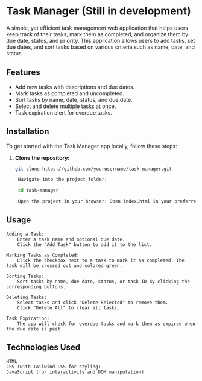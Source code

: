 # Task Manager (Still in development)

A simple, yet efficient task management web application that helps users keep track of their tasks, mark them as completed, and organize them by due date, status, and priority. This application allows users to add tasks, set due dates, and sort tasks based on various criteria such as name, date, and status.

## Features

- Add new tasks with descriptions and due dates.
- Mark tasks as completed and uncompleted.
- Sort tasks by name, date, status, and due date.
- Select and delete multiple tasks at once.
- Task expiration alert for overdue tasks.

## Installation

To get started with the Task Manager app locally, follow these steps:

1. **Clone the repository:**
   ```bash
   git clone https://github.com/yourusername/task-manager.git

    Navigate into the project folder:

    cd task-manager

    Open the project in your browser: Open index.html in your preferred web browser to use the Task Manager.

## Usage

    Adding a Task:
        Enter a task name and optional due date.
        Click the "Add Task" button to add it to the list.

    Marking Tasks as Completed:
        Click the checkbox next to a task to mark it as completed. The task will be crossed out and colored green.

    Sorting Tasks:
        Sort tasks by name, due date, status, or task ID by clicking the corresponding buttons.

    Deleting Tasks:
        Select tasks and click "Delete Selected" to remove them.
        Click "Delete All" to clear all tasks.

    Task Expiration:
        The app will check for overdue tasks and mark them as expired when the due date is past.

## Technologies Used

    HTML
    CSS (with Tailwind CSS for styling)
    JavaScript (for interactivity and DOM manipulation)
